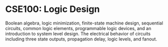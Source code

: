 # CSE100: Logic Design
Boolean algebra, logic minimization, finite-state machine design, sequential circuits, common logic elements, programmable logic devices, and an introduction to system level design. The electrical behavior of circuits including three state outputs, propagation delay, logic levels, and fanout.
